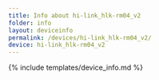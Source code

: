 ```yaml
---
title: Info about hi-link_hlk-rm04_v2
folder: info
layout: deviceinfo
permalink: /devices/hi-link_hlk-rm04_v2/
device: hi-link_hlk-rm04_v2
---
```

{% include templates/device_info.md %}
